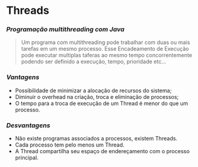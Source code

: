 # Threads
### _Programação multithreading com Java_
> Um programa com multithreading pode trabalhar com duas ou mais tarefas em um mesmo processo. Esse Encadeamento de Execução pode executar multiplas taferas ao mesmo tempo concorrentemente podendo ser definido a execução, tempo, prioridade etc...

### _Vantagens_
- Possibilidade de minimizar a alocação de recursos do sistema;
- Diminuir o overhead na criação, troca e eliminação de processos;
- O tempo para a troca de execução de um Thread é menor do que um processo.

### _Desvantagens_
- Não existe programas associados a processos, existem Threads.
- Cada processo tem pelo menos um Thread.
- A Thread compartilha seu espaço de endereçamento com o processo principal.
